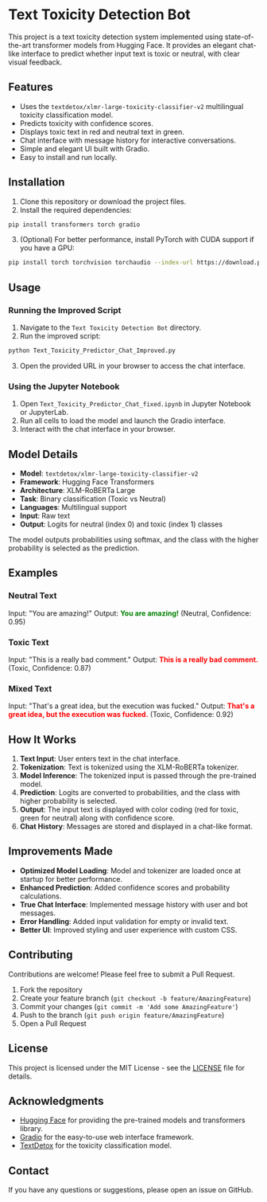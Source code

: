 # Text Toxicity Detection Bot

This project is a text toxicity detection system implemented using state-of-the-art transformer models from Hugging Face. It provides an elegant chat-like interface to predict whether input text is toxic or neutral, with clear visual feedback.

## Features

- Uses the `textdetox/xlmr-large-toxicity-classifier-v2` multilingual toxicity classification model.
- Predicts toxicity with confidence scores.
- Displays toxic text in red and neutral text in green.
- Chat interface with message history for interactive conversations.
- Simple and elegant UI built with Gradio.
- Easy to install and run locally.

## Installation

1. Clone this repository or download the project files.
2. Install the required dependencies:

```bash
pip install transformers torch gradio
```

3. (Optional) For better performance, install PyTorch with CUDA support if you have a GPU:

```bash
pip install torch torchvision torchaudio --index-url https://download.pytorch.org/whl/cu118
```

## Usage

### Running the Improved Script

1. Navigate to the `Text Toxicity Detection Bot` directory.
2. Run the improved script:

```bash
python Text_Toxicity_Predictor_Chat_Improved.py
```

3. Open the provided URL in your browser to access the chat interface.

### Using the Jupyter Notebook

1. Open `Text_Toxicity_Predictor_Chat_fixed.ipynb` in Jupyter Notebook or JupyterLab.
2. Run all cells to load the model and launch the Gradio interface.
3. Interact with the chat interface in your browser.

## Model Details

- **Model**: `textdetox/xlmr-large-toxicity-classifier-v2`
- **Framework**: Hugging Face Transformers
- **Architecture**: XLM-RoBERTa Large
- **Task**: Binary classification (Toxic vs Neutral)
- **Languages**: Multilingual support
- **Input**: Raw text
- **Output**: Logits for neutral (index 0) and toxic (index 1) classes

The model outputs probabilities using softmax, and the class with the higher probability is selected as the prediction.

## Examples

### Neutral Text
Input: "You are amazing!"
Output: <span style="color: green; font-weight: bold;">You are amazing!</span> (Neutral, Confidence: 0.95)

### Toxic Text
Input: "This is a really bad comment."
Output: <span style="color: red; font-weight: bold;">This is a really bad comment.</span> (Toxic, Confidence: 0.87)

### Mixed Text
Input: "That's a great idea, but the execution was fucked."
Output: <span style="color: red; font-weight: bold;">That's a great idea, but the execution was fucked.</span> (Toxic, Confidence: 0.92)

## How It Works

1. **Text Input**: User enters text in the chat interface.
2. **Tokenization**: Text is tokenized using the XLM-RoBERTa tokenizer.
3. **Model Inference**: The tokenized input is passed through the pre-trained model.
4. **Prediction**: Logits are converted to probabilities, and the class with higher probability is selected.
5. **Output**: The input text is displayed with color coding (red for toxic, green for neutral) along with confidence score.
6. **Chat History**: Messages are stored and displayed in a chat-like format.

## Improvements Made

- **Optimized Model Loading**: Model and tokenizer are loaded once at startup for better performance.
- **Enhanced Prediction**: Added confidence scores and probability calculations.
- **True Chat Interface**: Implemented message history with user and bot messages.
- **Error Handling**: Added input validation for empty or invalid text.
- **Better UI**: Improved styling and user experience with custom CSS.

## Contributing

Contributions are welcome! Please feel free to submit a Pull Request.

1. Fork the repository
2. Create your feature branch (`git checkout -b feature/AmazingFeature`)
3. Commit your changes (`git commit -m 'Add some AmazingFeature'`)
4. Push to the branch (`git push origin feature/AmazingFeature`)
5. Open a Pull Request

## License

This project is licensed under the MIT License - see the [LICENSE](LICENSE) file for details.

## Acknowledgments

- [Hugging Face](https://huggingface.co/) for providing the pre-trained models and transformers library.
- [Gradio](https://gradio.app/) for the easy-to-use web interface framework.
- [TextDetox](https://huggingface.co/textdetox) for the toxicity classification model.

## Contact

If you have any questions or suggestions, please open an issue on GitHub.
